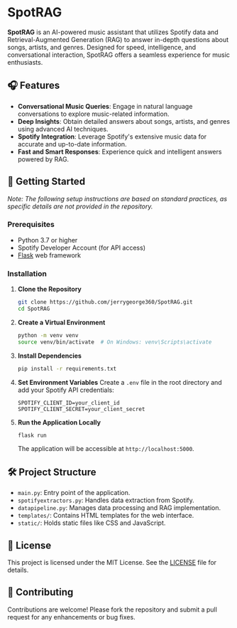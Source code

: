 # SpotRAG

**SpotRAG** is an AI-powered music assistant that utilizes Spotify data and Retrieval-Augmented Generation (RAG) to answer in-depth questions about songs, artists, and genres. Designed for speed, intelligence, and conversational interaction, SpotRAG offers a seamless experience for music enthusiasts.

## 🎧 Features

- **Conversational Music Queries**: Engage in natural language conversations to explore music-related information.
- **Deep Insights**: Obtain detailed answers about songs, artists, and genres using advanced AI techniques.
- **Spotify Integration**: Leverage Spotify's extensive music data for accurate and up-to-date information.
- **Fast and Smart Responses**: Experience quick and intelligent answers powered by RAG.

## 🚀 Getting Started

*Note: The following setup instructions are based on standard practices, as specific details are not provided in the repository.*

### Prerequisites

- Python 3.7 or higher
- Spotify Developer Account (for API access)
- [Flask](https://flask.palletsprojects.com/) web framework

### Installation

1. **Clone the Repository**
   ```bash
   git clone https://github.com/jerrygeorge360/SpotRAG.git
   cd SpotRAG
   ```

2. **Create a Virtual Environment**
   ```bash
   python -m venv venv
   source venv/bin/activate  # On Windows: venv\Scripts\activate
   ```

3. **Install Dependencies**
   ```bash
   pip install -r requirements.txt
   ```

4. **Set Environment Variables**
   Create a `.env` file in the root directory and add your Spotify API credentials:
   ```env
   SPOTIFY_CLIENT_ID=your_client_id
   SPOTIFY_CLIENT_SECRET=your_client_secret
   ```

5. **Run the Application Locally**
   ```bash
   flask run
   ```

   The application will be accessible at `http://localhost:5000`.

## 🛠️ Project Structure

- `main.py`: Entry point of the application.
- `spotifyextractors.py`: Handles data extraction from Spotify.
- `datapipeline.py`: Manages data processing and RAG implementation.
- `templates/`: Contains HTML templates for the web interface.
- `static/`: Holds static files like CSS and JavaScript.

## 📄 License

This project is licensed under the MIT License. See the [LICENSE](https://github.com/jerrygeorge360/SpotRAG/blob/main/LICENSE) file for details.

## 🤝 Contributing

Contributions are welcome! Please fork the repository and submit a pull request for any enhancements or bug fixes.
